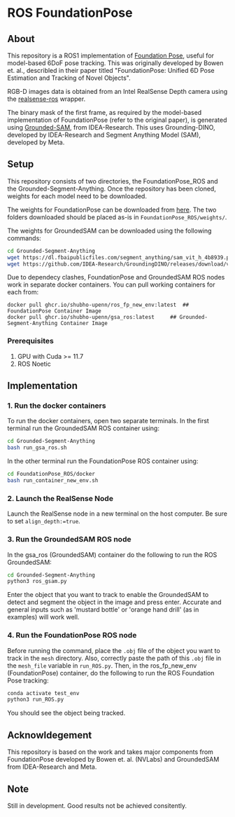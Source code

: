 # ROS FoundationPose

## About

This repository is a ROS1 implementation of [Foundation Pose](https://github.com/NVlabs/FoundationPose), useful for model-based 6DoF pose tracking. This was originally developed by Bowen et. al., describled in their paper titled "FoundationPose: Unified 6D Pose Estimation and Tracking of Novel Objects".

RGB-D images data is obtained from an Intel RealSense Depth camera using the [realsense-ros](https://github.com/IntelRealSense/realsense-ros/tree/ros1-legacy) wrapper.

The binary mask of the first frame, as required by the model-based implementation of FoundationPose (refer to the original paper), is generated using [Grounded-SAM](https://github.com/IDEA-Research/Grounded-Segment-Anything), from IDEA-Research. This uses Grounding-DINO, developed by IDEA-Research and Segment Anything Model (SAM), developed by Meta. 

## Setup

This repository consists of two directories, the FoundationPose_ROS and the Grounded-Segment-Anything. Once the repository has been cloned, weights for each model need to be downloaded.

The weights for FoundationPose can be downloaded from [here](https://drive.google.com/drive/folders/1DFezOAD0oD1BblsXVxqDsl8fj0qzB82i?usp=sharing). The two folders downloaded should be placed as-is in `FoundationPose_ROS/weights/`. 

The weights for GroundedSAM can be downloaded using the following commands:
```bash
cd Grounded-Segment-Anything
wget https://dl.fbaipublicfiles.com/segment_anything/sam_vit_h_4b8939.pth
wget https://github.com/IDEA-Research/GroundingDINO/releases/download/v0.1.0-alpha/groundingdino_swint_ogc.pth
```

Due to dependecy clashes, FoundationPose and GroundedSAM ROS nodes work in separate docker containers. You can pull working containers for each from:
```
docker pull ghcr.io/shubho-upenn/ros_fp_new_env:latest	## FoundationPose Container Image
docker pull ghcr.io/shubho-upenn/gsa_ros:latest		## Grounded-Segment-Anything Container Image

```
### Prerequisites
1. GPU with Cuda >= 11.7
2. ROS Noetic

## Implementation

### 1. Run the docker containers 

To run the docker containers, open two separate terminals. In the first terminal run the GroundedSAM ROS container using:
```bash
cd Grounded-Segment-Anything
bash run_gsa_ros.sh
```

In the other terminal run the FoundationPose ROS container using:
```bash
cd FoundationPose_ROS/docker
bash run_container_new_env.sh
```

### 2. Launch the RealSense Node
Launch the RealSense node in a new terminal on the host computer. Be sure to set `align_depth:=true`. 

### 3. Run the GroundedSAM ROS node
In the gsa_ros (GroundedSAM) container do the following to run the ROS GroundedSAM:
```bash
cd Grounded-Segment-Anything
python3 ros_gsam.py
```
Enter the object that you want to track to enable the GroundedSAM to detect and segment the object in the image and press enter. Accurate and general inputs such as 'mustard bottle' or 'orange hand drill' (as in examples) will work well.

### 4. Run the FoundationPose ROS node
Before running the command, place the `.obj` file of the object you want to track in the `mesh` directory. Also, correctly paste the path of this `.obj` file in the `mesh_file` variable in `run_ROS.py`. 
Then, in the ros_fp_new_env (FoundationPose) container, do the following to run the ROS Foundation Pose tracking:
```bash
conda activate test_env
python3 run_ROS.py
```
You should see the object being tracked.


## Acknowldegement
This repository is based on the work and takes major components from FoundationPose developed by Bowen et. al. (NVLabs) and GroundedSAM from IDEA-Research and Meta.

## Note
Still in development. Good results not be achieved consitently.
